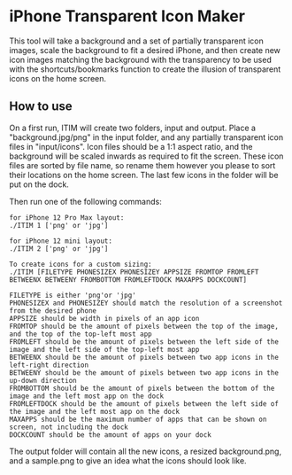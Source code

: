 # iPhone Transparent Icon Maker

This tool will take a background and a set of partially transparent icon images, scale the background to fit a desired iPhone, and then create new icon images matching the background with the transparency to be used with the shortcuts/bookmarks function to create the illusion of transparent icons on the home screen.

## How to use

On a first run, ITIM will create two folders, input and output. Place a "background.jpg/png" in the input folder, and any partially transparent icon files in "input/icons". Icon files should be a 1:1 aspect ratio, and the background will be scaled inwards as required to fit the screen. These icon files are sorted by file name, so rename them however you please to sort their locations on the home screen. The last few icons in the folder will be put on the dock.

Then run one of the following commands:

    for iPhone 12 Pro Max layout:
    ./ITIM 1 ['png' or 'jpg']

    for iPhone 12 mini layout:
    ./ITIM 2 ['png' or 'jpg']

    To create icons for a custom sizing:
    ./ITIM [FILETYPE PHONESIZEX PHONESIZEY APPSIZE FROMTOP FROMLEFT BETWEENX BETWEENY FROMBOTTOM FROMLEFTDOCK MAXAPPS DOCKCOUNT]

    FILETYPE is either 'png'or 'jpg'
    PHONESIZEX and PHONESIZEY should match the resolution of a screenshot from the desired phone
    APPSIZE should be width in pixels of an app icon
    FROMTOP should be the amount of pixels between the top of the image, and the top of the top-left most app
    FROMLEFT should be the amount of pixels between the left side of the image and the left side of the top-left most app
    BETWEENX should be the amount of pixels between two app icons in the left-right direction
    BETWEENY should be the amount of pixels between two app icons in the up-down direction
    FROMBOTTOM should be the amount of pixels between the bottom of the image and the left most app on the dock
    FROMLEFTDOCK should be the amount of pixels between the left side of the image and the left most app on the dock
    MAXAPPS should be the maximum number of apps that can be shown on screen, not including the dock
    DOCKCOUNT should be the amount of apps on your dock

The output folder will contain all the new icons, a resized background.png, and a sample.png to give an idea what the icons should look like.